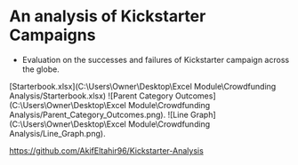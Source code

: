 # An analysis of Kickstarter Campaigns

* Evaluation on the successes and failures of Kickstarter campaign across the globe.

[Starterbook.xlsx](C:\Users\Owner\Desktop\Excel Module\Crowdfunding Analysis/Starterbook.xlsx)
![Parent Category Outcomes](C:\Users\Owner\Desktop\Excel Module\Crowdfunding Analysis/Parent_Category_Outcomes.png).
![Line Graph](C:\Users\Owner\Desktop\Excel Module\Crowdfunding Analysis/Line_Graph.png).

https://github.com/AkifEltahir96/Kickstarter-Analysis
